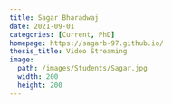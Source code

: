 ```yaml
---
title: Sagar Bharadwaj
date: 2021-09-01
categories: [Current, PhD]
homepage: https://sagarb-97.github.io/
thesis_title: Video Streaming
image:
  path: /images/Students/Sagar.jpg
  width: 200
  height: 200
---
```


